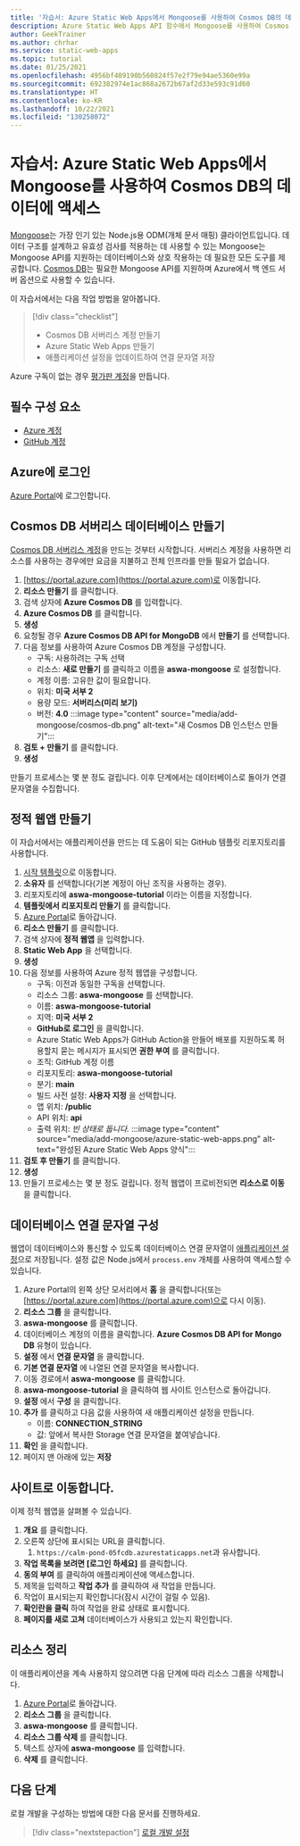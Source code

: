 ```yaml
---
title: '자습서: Azure Static Web Apps에서 Mongoose를 사용하여 Cosmos DB의 데이터에 액세스'
description: Azure Static Web Apps API 함수에서 Mongoose를 사용하여 Cosmos DB의 데이터에 액세스하는 방법을 알아봅니다.
author: GeekTrainer
ms.author: chrhar
ms.service: static-web-apps
ms.topic: tutorial
ms.date: 01/25/2021
ms.openlocfilehash: 4956bf409190b560824f57e2f79e94ae5360e99a
ms.sourcegitcommit: 692382974e1ac868a2672b67af2d33e593c91d60
ms.translationtype: HT
ms.contentlocale: ko-KR
ms.lasthandoff: 10/22/2021
ms.locfileid: "130258072"
---
```

# <a name="tutorial-access-data-in-cosmos-db-using-mongoose-with-azure-static-web-apps"></a>자습서: Azure Static Web Apps에서 Mongoose를 사용하여 Cosmos DB의 데이터에 액세스

[Mongoose](https://mongoosejs.com/)는 가장 인기 있는 Node.js용 ODM(개체 문서 매핑) 클라이언트입니다. 데이터 구조를 설계하고 유효성 검사를 적용하는 데 사용할 수 있는 Mongoose는 Mongoose API를 지원하는 데이터베이스와 상호 작용하는 데 필요한 모든 도구를 제공합니다. [Cosmos DB](../cosmos-db/mongodb-introduction.md)는 필요한 Mongoose API를 지원하며 Azure에서 백 엔드 서버 옵션으로 사용할 수 있습니다.

이 자습서에서는 다음 작업 방법을 알아봅니다.

> [!div class="checklist"]
> - Cosmos DB 서버리스 계정 만들기
> - Azure Static Web Apps 만들기
> - 애플리케이션 설정을 업데이트하여 연결 문자열 저장

Azure 구독이 없는 경우 [평가판 계정](https://azure.microsoft.com/free/)을 만듭니다.

## <a name="prerequisites"></a>필수 구성 요소

- [Azure 계정](https://azure.microsoft.com/free/)
- [GitHub 계정](https://github.com/join)

## <a name="sign-in-to-azure"></a>Azure에 로그인

[Azure Portal](https://portal.azure.com)에 로그인합니다.

## <a name="create-a-cosmos-db-serverless-database"></a>Cosmos DB 서버리스 데이터베이스 만들기

[Cosmos DB 서버리스 계정](../cosmos-db/serverless.md)을 만드는 것부터 시작합니다. 서버리스 계정을 사용하면 리소스를 사용하는 경우에만 요금을 지불하고 전체 인프라를 만들 필요가 없습니다.

1. [https://portal.azure.com](https://portal.azure.com)로 이동합니다.
2. **리소스 만들기** 를 클릭합니다.
3. 검색 상자에 **Azure Cosmos DB** 를 입력합니다.
4. **Azure Cosmos DB** 를 클릭합니다.
5. **생성**
6. 요청될 경우 **Azure Cosmos DB API for MongoDB** 에서 **만들기** 를 선택합니다.
7. 다음 정보를 사용하여 Azure Cosmos DB 계정을 구성합니다.
    - 구독: 사용하려는 구독 선택
    - 리소스: **새로 만들기** 를 클릭하고 이름을 **aswa-mongoose** 로 설정합니다.
    - 계정 이름: 고유한 값이 필요합니다.
    - 위치: **미국 서부 2**
    - 용량 모드: **서버리스(미리 보기)**
    - 버전: **4.0**
:::image type="content" source="media/add-mongoose/cosmos-db.png" alt-text="새 Cosmos DB 인스턴스 만들기":::
8. **검토 + 만들기** 를 클릭합니다.
9. **생성**

만들기 프로세스는 몇 분 정도 걸립니다. 이후 단계에서는 데이터베이스로 돌아가 연결 문자열을 수집합니다.

## <a name="create-a-static-web-app"></a>정적 웹앱 만들기

이 자습서에서는 애플리케이션을 만드는 데 도움이 되는 GitHub 템플릿 리포지토리를 사용합니다.

1. [시작 템플릿](https://github.com/login?return_to=/staticwebdev/mongoose-starter/generate)으로 이동합니다.
2. **소유자** 를 선택합니다(기본 계정이 아닌 조직을 사용하는 경우).
3. 리포지토리에 **aswa-mongoose-tutorial** 이라는 이름을 지정합니다.
4. **템플릿에서 리포지토리 만들기** 를 클릭합니다.
5. [Azure Portal](https://portal.azure.com)로 돌아갑니다.
6. **리소스 만들기** 를 클릭합니다.
7. 검색 상자에 **정적 웹앱** 을 입력합니다.
8. **Static Web App** 을 선택합니다.
9. **생성**
10. 다음 정보를 사용하여 Azure 정적 웹앱을 구성합니다.
    - 구독: 이전과 동일한 구독을 선택합니다.
    - 리소스 그룹: **aswa-mongoose** 를 선택합니다.
    - 이름: **aswa-mongoose-tutorial**
    - 지역: **미국 서부 2**
    - **GitHub로 로그인** 을 클릭합니다.
    - Azure Static Web Apps가 GitHub Action을 만들어 배포를 지원하도록 허용할지 묻는 메시지가 표시되면 **권한 부여** 를 클릭합니다.
    - 조직: GitHub 계정 이름
    - 리포지토리: **aswa-mongoose-tutorial**
    - 분기: **main**
    - 빌드 사전 설정: **사용자 지정** 을 선택합니다.
    - 앱 위치: **/public**
    - API 위치: **api**
    - 출력 위치: *빈 상태로 둡니다.*
    :::image type="content" source="media/add-mongoose/azure-static-web-apps.png" alt-text="완성된 Azure Static Web Apps 양식":::
11. **검토 후 만들기** 를 클릭합니다.
12. **생성**
13. 만들기 프로세스는 몇 분 정도 걸립니다. 정적 웹앱이 프로비전되면 **리소스로 이동** 을 클릭합니다.

## <a name="configure-database-connection-string"></a>데이터베이스 연결 문자열 구성

웹앱이 데이터베이스와 통신할 수 있도록 데이터베이스 연결 문자열이 [애플리케이션 설정](application-settings.md)으로 저장됩니다. 설정 값은 Node.js에서 `process.env` 개체를 사용하여 액세스할 수 있습니다.

1. Azure Portal의 왼쪽 상단 모서리에서 **홈** 을 클릭합니다(또는 [https://portal.azure.com](https://portal.azure.com)으로 다시 이동).
2. **리소스 그룹** 을 클릭합니다.
3. **aswa-mongoose** 를 클릭합니다.
4. 데이터베이스 계정의 이름을 클릭합니다. **Azure Cosmos DB API for Mongo DB** 유형이 있습니다.
5. **설정** 에서 **연결 문자열** 을 클릭합니다.
6. **기본 연결 문자열** 에 나열된 연결 문자열을 복사합니다.
7. 이동 경로에서 **aswa-mongoose** 를 클릭합니다.
8. **aswa-mongoose-tutorial** 을 클릭하여 웹 사이트 인스턴스로 돌아갑니다.
9. **설정** 에서 **구성** 을 클릭합니다.
10. **추가** 를 클릭하고 다음 값을 사용하여 새 애플리케이션 설정을 만듭니다.
    - 이름: **CONNECTION_STRING**
    - 값: 앞에서 복사한 Storage 연결 문자열을 붙여넣습니다.
11. **확인** 을 클릭합니다.
12. 페이지 맨 아래에 있는 **저장**

## <a name="navigate-to-your-site"></a>사이트로 이동합니다.

이제 정적 웹앱을 살펴볼 수 있습니다.

1. **개요** 를 클릭합니다.
1. 오른쪽 상단에 표시되는 URL을 클릭합니다.
    1. `https://calm-pond-05fcdb.azurestaticapps.net`과 유사합니다.
1. **작업 목록을 보려면 [로그인 하세요]** 를 클릭합니다.
1. **동의 부여** 를 클릭하여 애플리케이션에 액세스합니다.
1. 제목을 입력하고 **작업 추가** 를 클릭하여 새 작업을 만듭니다.
1. 작업이 표시되는지 확인합니다(잠시 시간이 걸릴 수 있음).
1. **확인란을 클릭** 하여 작업을 완료 상태로 표시합니다.
1. **페이지를 새로 고쳐** 데이터베이스가 사용되고 있는지 확인합니다.

## <a name="clean-up-resources"></a>리소스 정리

이 애플리케이션을 계속 사용하지 않으려면 다음 단계에 따라 리소스 그룹을 삭제합니다.

1. [Azure Portal](https://portal.azure.com)로 돌아갑니다.
2. **리소스 그룹** 을 클릭합니다.
3. **aswa-mongoose** 를 클릭합니다.
4. **리소스 그룹 삭제** 를 클릭합니다.
5. 텍스트 상자에 **aswa-mongoose** 를 입력합니다.
6. **삭제** 를 클릭합니다.

## <a name="next-steps"></a>다음 단계

로컬 개발을 구성하는 방법에 대한 다음 문서를 진행하세요.
> [!div class="nextstepaction"]
> [로컬 개발 설정](./local-development.md)
